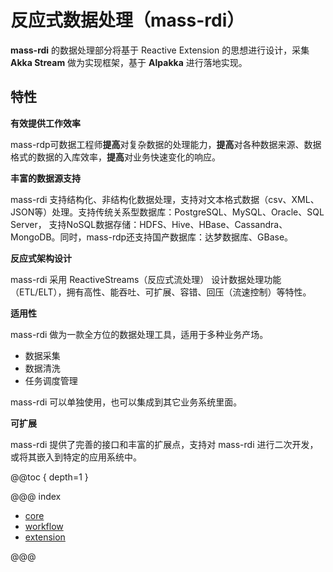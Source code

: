 # 反应式数据处理（mass-rdi）

**mass-rdi** 的数据处理部分将基于 Reactive Extension 的思想进行设计，采集 **Akka Stream** 做为实现框架，基于 **Alpakka** 进行落地实现。

## 特性

**有效提供工作效率**

mass-rdp可数据工程师**提高**对复杂数据的处理能力，**提高**对各种数据来源、数据格式的数据的入库效率，**提高**对业务快速变化的响应。

**丰富的数据源支持**

mass-rdi 支持结构化、非结构化数据处理，支持对文本格式数据（csv、XML、JSON等）处理。支持传统关系型数据库：PostgreSQL、MySQL、Oracle、SQL Server，
支持NoSQL数据存储：HDFS、Hive、HBase、Cassandra、MongoDB。同时，mass-rdp还支持国产数据库：达梦数据库、GBase。

**反应式架构设计**

mass-rdi 采用 ReactiveStreams（反应式流处理） 设计数据处理功能（ETL/ELT），拥有高性、能吞吐、可扩展、容错、回压（流速控制）等特性。

**适用性**

mass-rdi 做为一款全方位的数据处理工具，适用于多种业务产场。

- 数据采集
- 数据清洗
- 任务调度管理

mass-rdi 可以单独使用，也可以集成到其它业务系统里面。

**可扩展**

mass-rdi 提供了完善的接口和丰富的扩展点，支持对 mass-rdi 进行二次开发，或将其嵌入到特定的应用系统中。

@@toc { depth=1 }

@@@ index

* [core](core.md)
* [workflow](workflow.md)
* [extension](extension.md)

@@@
